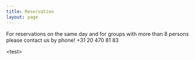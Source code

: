 ```yaml
---
title: Reservation
layout: page
---
```



For reservations on the same day and for groups with more than 8 persons please contact us by phone! +31 20 470 81 83

&lt;test&gt;